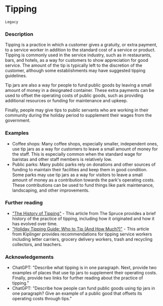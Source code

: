 # Tipping

`Legacy`

### Description

Tipping is a practice in which a customer gives a gratuity, or extra payment, to a service worker in addition to the standard cost of a service or product. Tipping is commonly used in the service industry, such as in restaurants, bars, and hotels, as a way for customers to show appreciation for good service. The amount of the tip is typically left to the discretion of the customer, although some establishments may have suggested tipping guidelines.

Tip jars are also a way for people to fund public goods by leaving a small amount of money in a designated container. These extra payments can be used to offset the operating costs of public goods, such as providing additional resources or funding for maintenance and upkeep. 

Finally, people may give tips to public servants who are working in their community during the holiday period to supplement their wages from the government.

### Examples

- Coffee shops: Many coffee shops, especially smaller, independent ones, use tip jars as a way for customers to leave a small amount of money for the staff. This is especially common when the standard wage for baristas and other staff members is relatively low.
- Public parks: Many public parks rely on donations and other sources of funding to maintain their facilities and keep them in good condition. Some parks may use tip jars as a way for visitors to leave a small amount of money as a contribution towards the park's operating costs. These contributions can be used to fund things like park maintenance, landscaping, and other improvements.

### Further reading

- ["The History of Tipping"](https://www.thespruceeats.com/the-history-of-tipping-4683131) - This article from The Spruce provides a brief history of the practice of tipping, including how it originated and how it has evolved over time.
- ["Holiday Tipping Guide: Who to Tip (And How Much?)"](https://www.kiplinger.com/personal-finance/holiday-tipping-guide-who-to-tip-and-how-much) - This article from Kiplinger provides recommendations for tipping service workers including letter carriers, grocery delivery workers, trash and recycling collectors, and teachers.

### Acknowledgements

- ChatGPT: "Describe what tipping is in one paragraph. Next, provide two examples of places that use tip jars to supplement their operating costs. Finally, provide two links for further reading about the practice of tipping."
- ChatGPT: "Describe how people can  fund public goods using tip jars in one paragraph? Give an example of a public good that offsets its operating costs through tips."
